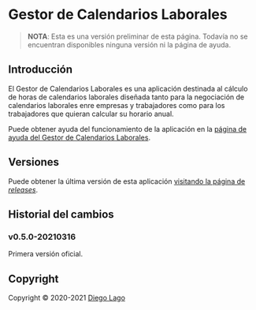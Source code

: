# Gestor de Calendarios Laborales

> **NOTA**: Esta es una versión preliminar de esta página. Todavía no se encuentran
> disponibles ninguna versión ni la página de ayuda.

## Introducción

El Gestor de Calendarios Laborales es una aplicación destinada al cálculo de
horas de calendarios laborales diseñada tanto para la negociación de calendarios
laborales enre empresas y trabajadores como para los trabajadores que quieran
calcular su horario anual.

Puede obtener ayuda del funcionamiento de la aplicación en la [página de ayuda
del Gestor de Calendarios Laborales](https://diegolagoglez.github.io/wcm/).

## Versiones

Puede obtener la última versión de esta aplicación [visitando la página de
*releases*](https://github.com/diegolagoglez/wcm/releases).

## Historial del cambios

### v0.5.0-20210316

Primera versión oficial.

## Copyright

Copyright © 2020-2021 [Diego Lago](https://twitter.com/diegolgz)
